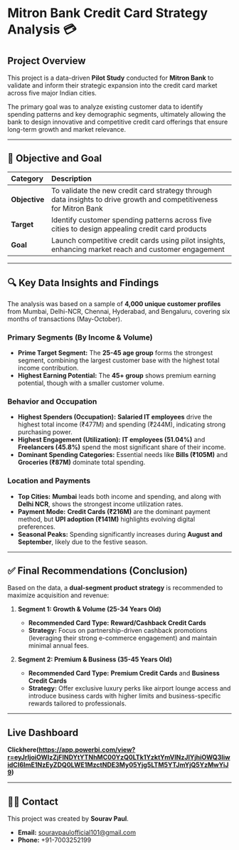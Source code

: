 # Mitron Bank Credit Card Strategy Analysis 💳

## Project Overview

This project is a data-driven **Pilot Study** conducted for **Mitron Bank** to validate and inform their strategic expansion into the credit card market across five major Indian cities.

The primary goal was to analyze existing customer data to identify spending patterns and key demographic segments, ultimately allowing the bank to design innovative and competitive credit card offerings that ensure long-term growth and market relevance.

---

## 🎯 Objective and Goal

| Category | Description |
| :--- | :--- |
| **Objective** | To validate the new credit card strategy through data insights to drive growth and competitiveness for Mitron Bank |
| **Target** | Identify customer spending patterns across five cities to design appealing credit card products |
| **Goal** | Launch competitive credit cards using pilot insights, enhancing market reach and customer engagement |

---

## 🔍 Key Data Insights and Findings

The analysis was based on a sample of **4,000 unique customer profiles** from Mumbai, Delhi-NCR, Chennai, Hyderabad, and Bengaluru, covering six months of transactions (May-October).

### Primary Segments (By Income & Volume)
* **Prime Target Segment:** The **25-45 age group** forms the strongest segment, combining the largest customer base with the highest total income contribution.
* **Highest Earning Potential:** The **45+ group** shows premium earning potential, though with a smaller customer volume.

### Behavior and Occupation
* **Highest Spenders (Occupation):** **Salaried IT employees** drive the highest total income (₹477M) and spending (₹244M), indicating strong purchasing power.
* **Highest Engagement (Utilization):** **IT employees (51.04%)** and **Freelancers (45.8%)** spend the most significant share of their income.
* **Dominant Spending Categories:** Essential needs like **Bills (₹105M)** and **Groceries (₹87M)** dominate total spending.

### Location and Payments
* **Top Cities:** **Mumbai** leads both income and spending, and along with **Delhi NCR**, shows the strongest income utilization rates.
* **Payment Mode:** **Credit Cards (₹216M)** are the dominant payment method, but **UPI adoption (₹141M)** highlights evolving digital preferences.
* **Seasonal Peaks:** Spending significantly increases during **August and September**, likely due to the festive season.

---

## ✅ Final Recommendations (Conclusion)

Based on the data, a **dual-segment product strategy** is recommended to maximize acquisition and revenue:

1. **Segment 1: Growth & Volume (25-34 Years Old)**
    * **Recommended Card Type:** **Reward/Cashback Credit Cards**
    * **Strategy:** Focus on partnership-driven cashback promotions (leveraging their strong e-commerce engagement) and maintain minimal annual fees.

2. **Segment 2: Premium & Business (35-45 Years Old)**
    * **Recommended Card Type:** **Premium Credit Cards** and **Business Credit Cards**
    * **Strategy:** Offer exclusive luxury perks like airport lounge access and introduce business cards with higher limits and business-specific rewards tailored to professionals.

---

## Live Dashboard
   **Clickhere(https://app.powerbi.com/view?r=eyJrIjoiOWIzZjFlNDYtYTNhMC00YzQ0LTk1YzktYmVlNzJlYjhiOWQ3IiwidCI6ImE1NzEyZDQ0LWE1MzctNDE3My05Yjg5LTM5YTJmYjQ5YzMwYiJ9)**


---

## 🙋‍♂️ Contact

This project was created by **Sourav Paul**.

* **Email:** souravpaulofficial101@gmail.com  
* **Phone:** +91-7003252199

